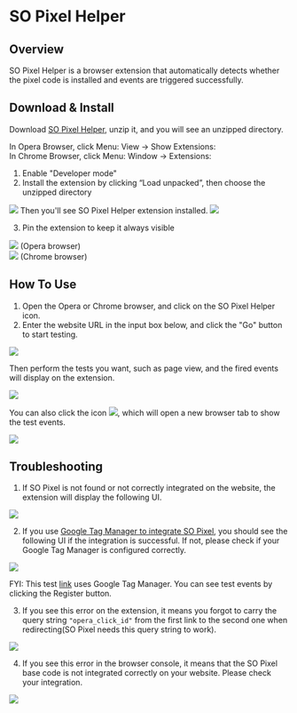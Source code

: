 # SO Pixel Helper

## Overview

SO Pixel Helper is a browser extension that automatically detects whether the pixel code is installed and events are triggered successfully.

## Download & Install

Download [SO Pixel Helper](https://res.adx.opera.com/z/SOPixelHelper.zip), unzip it, and you will see an unzipped directory.

In Opera Browser, click Menu: View -> Show Extensions:  
In Chrome Browser, click Menu: Window -> Extensions:

1. Enable "Developer mode"
2. Install the extension by clicking “Load unpacked”, then choose the unzipped directory
<img src="./pic_9.png" />
Then you'll see SO Pixel Helper extension installed.
<img src="./pic_10.png" />

3. Pin the extension to keep it always visible
<div class="pixel-helper__pin-extension">
  <div class="pixel-helper__pin-extension-image">
    <img src="./pic_1.png" />
    <span class="pixel-helper__pin-extension-tip">(Opera browser)</span>
  </div>
  <div class="pixel-helper__pin-extension-image">
    <img src="./pic_2.png" />
    <span class="pixel-helper__pin-extension-tip">(Chrome browser)</span>
  </div>
</div>

## How To Use

1. Open the Opera or Chrome browser, and click on the SO Pixel Helper icon.
2. Enter the website URL in the input box below, and click the "Go" button to start testing.

<img src="./pic_3.png" class="pixel-helper__image" />

Then perform the tests you want, such as page view, and the fired events will display on the extension.

<img src="./pic_4.png" class="pixel-helper__image" />

You can also click the icon ![](./external_link.svg), which will open a new browser tab to show the test events.

![](./pic_5.png)

## Troubleshooting

1. If SO Pixel is not found or not correctly integrated on the website, the extension will display the following UI.

<img src="./pic_3.png" class="pixel-helper__image" />

2. If you use [Google Tag Manager to integrate SO Pixel](../integrate-pixel-to-gtm/), you should see the following UI if the integration is successful. If not, please check if your Google Tag Manager is configured correctly.

<img src="./pic_6.png" class="pixel-helper__image" />

FYI: This test [link](https://doc.adx.opera.com/google-tag-manager-testing.html) uses Google Tag Manager. You can see test events by clicking the Register button.

3. If you see this error on the extension, it means you forgot to carry the query string `"opera_click_id"` from the first link to the second one when redirecting(SO Pixel needs this query string to work).

<img src="./pic_7.png" class="pixel-helper__image" />

4. If you see this error in the browser console, it means that the SO Pixel base code is not integrated correctly on your website. Please check your integration.

<img src="./pic_8.png" class="pixel-helper__image" />
